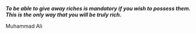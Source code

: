 _**To be able to give away riches is mandatory if you wish to possess them. This is the only way that you will be truly rich.**_

Muhammad Ali